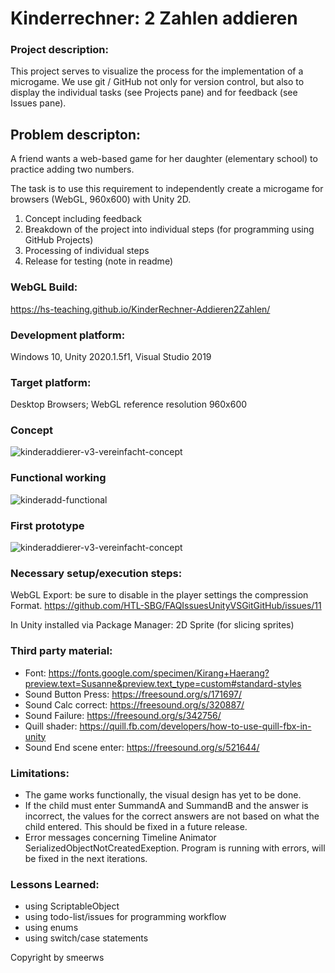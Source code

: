 # Kinderrechner: 2 Zahlen addieren

### Project description: 
This project serves to visualize the process for the implementation of a microgame. We use git / GitHub not only for version control, but also to display the individual tasks (see Projects pane) and for feedback (see Issues pane). 

## Problem descripton: 
A friend wants a web-based game for her daughter (elementary school) to practice adding two numbers.

The task is to use this requirement to independently create a microgame for browsers (WebGL, 960x600) with Unity 2D.
1. Concept including feedback
2. Breakdown of the project into individual steps (for programming using GitHub Projects)
3. Processing of individual steps
4. Release for testing (note in readme)

### WebGL Build:
https://hs-teaching.github.io/KinderRechner-Addieren2Zahlen/

### Development platform: 
Windows 10, Unity 2020.1.5f1, Visual Studio 2019

### Target platform: 
Desktop Browsers; WebGL reference resolution 960x600 

### Concept
![kinderaddierer-v3-vereinfacht-concept](https://user-images.githubusercontent.com/28704310/123055170-e497a300-d405-11eb-863f-65851a63aadf.jpg)

### Functional working
![kinderadd-functional](https://user-images.githubusercontent.com/28704310/123515937-d95ca580-d699-11eb-8c1a-10fe778aae99.JPG)

### First prototype
![kinderaddierer-v3-vereinfacht-concept](https://user-images.githubusercontent.com/28704310/123055170-e497a300-d405-11eb-863f-65851a63aadf.jpg)

### Necessary setup/execution steps: 
WebGL Export: be sure to disable in the player settings the compression Format. https://github.com/HTL-SBG/FAQIssuesUnityVSGitGitHub/issues/11

In Unity installed via Package Manager: 2D Sprite (for slicing sprites)

### Third party material: 
- Font: https://fonts.google.com/specimen/Kirang+Haerang?preview.text=Susanne&preview.text_type=custom#standard-styles
- Sound Button Press: https://freesound.org/s/171697/
- Sound Calc correct: https://freesound.org/s/320887/
- Sound Failure: https://freesound.org/s/342756/
- Quill shader: https://quill.fb.com/developers/how-to-use-quill-fbx-in-unity
- Sound End scene enter: https://freesound.org/s/521644/

### Limitations: 
- The game works functionally, the visual design has yet to be done. 
- If the child must enter SummandA and SummandB and the answer is incorrect, the values for the correct answers are not based on what the child entered. This should be fixed in a future release.
- Error messages concerning Timeline Animator SerializedObjectNotCreatedExeption. Program is running with errors, will be fixed in the next iterations.

### Lessons Learned: 
- using ScriptableObject
- using todo-list/issues for programming workflow
- using enums
- using switch/case statements

Copyright by smeerws
